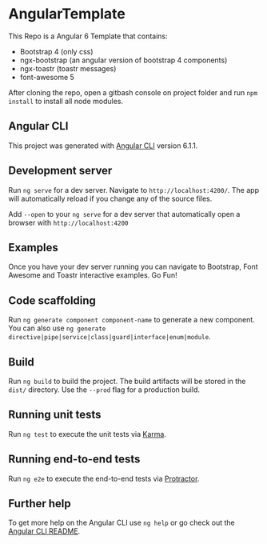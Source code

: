 # AngularTemplate

This Repo is a Angular 6 Template that contains:

- Bootstrap 4 (only css)
- ngx-bootstrap (an angular version of bootstrap 4 components)
- ngx-toastr (toastr messages)
- font-awesome 5

After cloning the repo, open a gitbash console on project folder and run `npm install` to install all node modules.

## Angular CLI

This project was generated with [Angular CLI](https://github.com/angular/angular-cli) version 6.1.1.

## Development server

Run `ng serve` for a dev server. Navigate to `http://localhost:4200/`. The app will automatically reload if you change any of the source files.

Add `--open` to your `ng serve` for a dev server that automatically open a browser with `http://localhost:4200`

## Examples 

Once you have your dev server running you can navigate to Bootstrap, Font Awesome and Toastr interactive examples. Go Fun!

## Code scaffolding

Run `ng generate component component-name` to generate a new component. You can also use `ng generate directive|pipe|service|class|guard|interface|enum|module`.

## Build

Run `ng build` to build the project. The build artifacts will be stored in the `dist/` directory. Use the `--prod` flag for a production build.

## Running unit tests

Run `ng test` to execute the unit tests via [Karma](https://karma-runner.github.io).

## Running end-to-end tests

Run `ng e2e` to execute the end-to-end tests via [Protractor](http://www.protractortest.org/).

## Further help

To get more help on the Angular CLI use `ng help` or go check out the [Angular CLI README](https://github.com/angular/angular-cli/blob/master/README.md).
